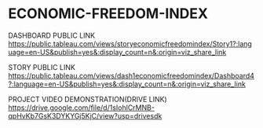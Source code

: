 # ECONOMIC-FREEDOM-INDEX



DASHBOARD PUBLIC LINK 
https://public.tableau.com/views/storyeconomicfreedomindex/Story1?:language=en-US&publish=yes&:display_count=n&:origin=viz_share_link



STORY PUBLIC LINK
https://public.tableau.com/views/dash1economicfreedomindex/Dashboard4?:language=en-US&publish=yes&:display_count=n&:origin=viz_share_link



PROJECT VIDEO DEMONSTRATION(DRIVE LINK)
https://drive.google.com/file/d/1sIohlCrMNB-qpHvKb7GsK3DYKYGj5KjC/view?usp=drivesdk
